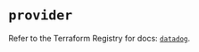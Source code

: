# `provider`

Refer to the Terraform Registry for docs: [`datadog`](https://registry.terraform.io/providers/datadog/datadog/3.68.0/docs).
